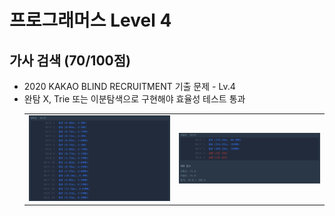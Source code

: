 # 프로그래머스 Level 4

## 가사 검색 (70/100점)
- 2020 KAKAO BLIND RECRUITMENT 기출 문제 - Lv.4
- 완탐 X, Trie 또는 이분탐색으로 구현해야 효율성 테스트 통과
    <table>
        <tr>
        <td><img src="../../img/가사검색_정확성_804px.png" width="400"></td>
        <td><img src="../../img/가사검색_효율성_804px.png" width="400"></td>
        </tr>
    </table>